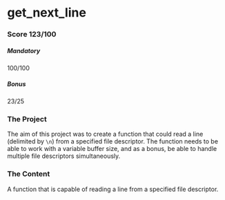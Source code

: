 # get_next_line

### Score 123/100
##### Mandatory
100/100

##### Bonus
23/25

### The Project
The aim of this project was to create a function that could read a line (delimited by `\n`) from a specified file descriptor. The function needs to be able to work with a variable buffer size, and as a bonus, be able to handle multiple file descriptors simultaneously.

### The Content
A function that is capable of reading a line from a specified file descriptor.